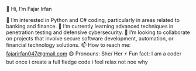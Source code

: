 👋 Hi, I’m Fajar Irfan

👀 I’m interested in Python and C# coding, particularly in areas related to banking and finance.
🌱 I’m currently learning advanced techniques in penetration testing and defensive cybersecurity.
💞️ I’m looking to collaborate on projects that involve secure software development, automation, or financial technology solutions.
📫 How to reach me: fajarirfan047@gmail.com
😄 Pronouns: She/ Her
⚡ Fun fact: I am a coder but once i create a full fledge code i feel relax not noe why 


<!---
FajarIrfan/FajarIrfan is a ✨ special ✨ repository because its `README.md` (this file) appears on your GitHub profile.
You can click the Preview link to take a look at your changes.
--->
